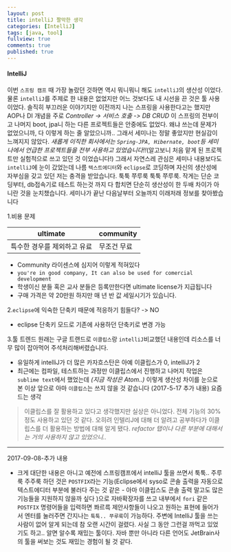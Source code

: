 ```yaml
---
layout: post
title: intelliJ 짤막한 생각
categories: [IntelliJ]
tags: [java, tool]
fullview: true
comments: true
published: true
---
```


#### IntelliJ
 이번 `스프링 캠프` 때 가장 놀랐던 것하면 역시 뭐니뭐니 해도 `intelliJ`의 생산성 이었다. 물론 `intelliJ`를 주제로 한 내용은 없었지만
어느 것보다도 내 시선을 끈 것은 툴 사용이었다. 솔직히 부끄러운 이야기지만 이전까지 나는 스프링을 사용한다고는 했지만 AOP나 DI 개념을 주로 *Controller -> 서비스 호출 -> DB CRUD* 이 스프링의 전부이고 나머지 boot, jpa니 하는 다른 프로젝트들은 안중에도 없었다. 왜냐 쓰는데 문제가 없었으니까, 다 이렇게 하는 줄 알았으니까.. 그래서 세미나는 정말 좋았지만 현실감이 느껴지지 않았다. *새롭게 이직한 회사에서는 `Spring-JPA, Hibernate, boot`등 세미나에서 언급한 프로젝트들을 전부 사용하고 있었습니다!!*(알고보니 처음 맡게 된 프로젝트만 실험적으로 쓰고 있던 것 이었습니다!) 그래서 자연스레 관심은 세미나 내용보다도 `intelliJ`에 눈이 갔었는데 나름 `텍스트에디터`와 `eclipse`로 코딩하며 자신의 생산성에 자부심을 갖고 있던 저는 충격을 받았습니다. 툭툭 쭈루룩 툭툭 쭈루룩. 작게는 단순 코딩부터, db접속기로 테스트 하는것 까지 다 합치면 단순히 생산성이 한 두배 차이가 아니란 것을 눈치챘습니다. 세미나가 끝난 다음날부터 오늘까지 이래저래 정보를 찾아봤습니다

1.비용 문제

ultimate | community
-- | --
특수한 경우를 제외하고 유료 | 무조건 무료
 * Community 라이센스에 심지어 이렇게 적혀있다
 * `you're in good company, It can also be used for comercial development`
 * 학생이신 분들 혹은 교사 분들은 등록만한다면 ultimate license가 지급됩니다
 * 구매 가격은 약 20만원 하지만 매 년 반 값 세일시기가 있습니다.

2.`eclipse`에 익숙한 단축키 때문에 적응하기 힘들다? -> NO
 * eclipse 단축키 모드로 기존에 사용하던 단축키로 변경 가능

3.툴 트렌드
원래는 구글 트랜드로 `이클립스`랑 `intelliJ`비교했던 내용인데 리소스를 너무 많이 잡아먹어 주석처리해버렸습니다.

* 유일하게 intelliJ가 더 많은 카자흐스탄은 아예 이클립스가 0, intelliJ가 2
* 최근에는 컴파일, 테스트하는 과정만 이클립스에서 진행하고 나머지 작업은 `sublime text`에서 했었는데 *(지금 작성은 Atom..)* 이렇게 생산성 차이를 눈으로 본 이상 앞으로 아마 `이클립스`는 쓰지 않을 것 같습니다
(2017-5-17 추가 내용) 요즘 드는 생각
> 이클립스를 잘 활용하고 있다고 생각했지만 실상은 아니었다. 전체 기능의 30% 정도 사용하고 있던 것 같다. 오히려 인텔리J에 대해 더 알려고 공부하다가 이클립스를 더 활용하는 방법에 대해 알게 됐다. _refactor 탭이나 다른 부분에 대해서는 거의 사용하지 않고 있었으니.._

---
2017-09-08-추가 내용
* 크게 대단한 내용은 아니고 예전에 스프링캠프에서 intelliJ 툴을 쓰면서 툭툭.. 주루룩 주주룩 하던 것은 `POSTFIX`라는 기능(Eclipse에서 syso로 콘솔 출력을 자동으로 텍스트에디터 부분에 불러다 주는 것 같은 - 아마 이클립스도 콘솔 출력 말고도 많은 기능들을 지원하지 않을까 싶다 )으로 자바확장자를 쓰고 내부에서 `fori` 같은 `POSTFIX` 명령어들을 입력하면 쫘르륵 제안사항들이 나오고 원하는 표현에 들어가서 엔터를 눌러주면 간지나는 `툭툭.. 쭈루룩`이 가능하다. 주변에 IntelliJ 툴을 쓰는 사람이 없어 알게 되는데 참 오랜 시간이 걸렸다. 사실 그 동안 그런걸 까먹고 있었기도 하고.. 알면 알수록 재밌는 툴이다. 자바 뿐만 아니라 다른 언어도 JetBrain사의 툴을 써보는 것도 재밌는 경험이 될 것 같다.
